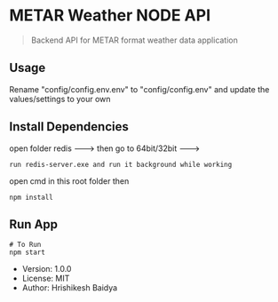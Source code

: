 # METAR Weather NODE API

> Backend API for METAR format weather data application

## Usage

Rename "config/config.env.env" to "config/config.env" and update the values/settings to your own

## Install Dependencies

open folder redis ---> then go to 64bit/32bit --->
```
run redis-server.exe and run it background while working

```
open cmd in this root folder
then
```
npm install
```

## Run App

```
# To Run
npm start
```

- Version: 1.0.0
- License: MIT
- Author: Hrishikesh Baidya